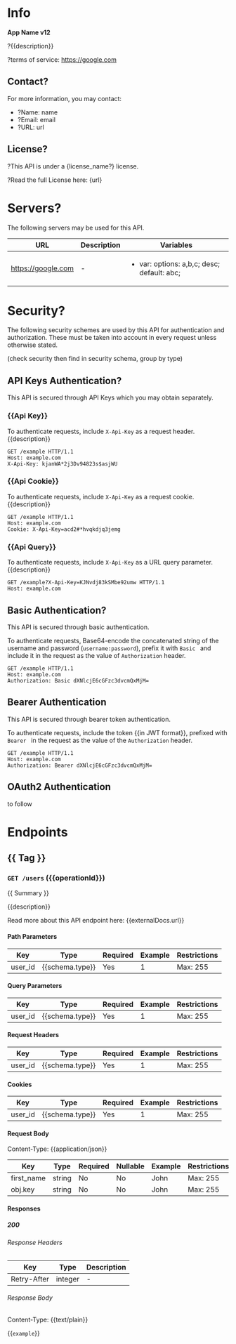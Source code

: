 # Info

**App Name v12**

?{{description}}

?terms of service: https://google.com

## Contact?

For more information, you may contact:

- ?Name: name
- ?Email: email
- ?URL: url

## License?

?This API is under a {license_name?} license.

?Read the full License here: {url}

# Servers?

The following servers may be used for this API.

| URL                | Description | Variables                                                  |
| ------------------ | ----------- | ---------------------------------------------------------- |
| https://google.com | -           | <ul><li>var: options: a,b,c; desc; default: abc;</li></ul> |

# Security?

The following security schemes are used by this API for authentication and authorization. These must be taken into account in every request unless otherwise stated.

(check security then find in security schema, group by type)

## API Keys Authentication?

This API is secured through API Keys which you may obtain separately.

### {{Api Key}}

To authenticate requests, include `X-Api-Key` as a request header. {{description}}

```http
GET /example HTTP/1.1
Host: example.com
X-Api-Key: kjanWA*2j3Dv94823s$asjWU
```

### {{Api Cookie}}

To authenticate requests, include `X-Api-Key` as a request cookie. {{description}}

```http
GET /example HTTP/1.1
Host: example.com
Cookie: X-Api-Key=acd2#*hvqkdjq3jemg
```

### {{Api Query}}

To authenticate requests, include `X-Api-Key` as a URL query parameter. {{description}}

```http
GET /example?X-Api-Key=KJNvdj83kSMbe92umw HTTP/1.1
Host: example.com
```

## Basic Authentication?

This API is secured through basic authentication. 

To authenticate requests, Base64-encode the concatenated string of the username and password (`username:password`), prefix it with `Basic ` and include it in the request as the value of `Authorization` header.

```http
GET /example HTTP/1.1
Host: example.com
Authorization: Basic dXNlcjE6cGFzc3dvcmQxMjM=
```

## Bearer Authentication

This API is secured through bearer token authentication.

To authenticate requests, include the token {{in JWT format}}, prefixed with `Bearer ` in the request as the value of the `Authorization` header.

```http
GET /example HTTP/1.1
Host: example.com
Authorization: Bearer dXNlcjE6cGFzc3dvcmQxMjM=
```

## OAuth2 Authentication

to follow


# Endpoints

## {{ Tag }}

### `GET /users` ({{operationId}})

{{ Summary }}

{{description}}

Read more about this API endpoint here: {{externalDocs.url}}

#### Path Parameters

| Key     | Type            | Required | Example | Restrictions |
| ------- | --------------- | -------- | ------- | ------------ |
| user_id | {{schema.type}} | Yes      | 1       | Max: 255     |

#### Query Parameters

| Key     | Type            | Required | Example | Restrictions |
| ------- | --------------- | -------- | ------- | ------------ |
| user_id | {{schema.type}} | Yes      | 1       | Max: 255     |

#### Request Headers

| Key     | Type            | Required | Example | Restrictions |
| ------- | --------------- | -------- | ------- | ------------ |
| user_id | {{schema.type}} | Yes      | 1       | Max: 255     |

#### Cookies

| Key     | Type            | Required | Example | Restrictions |
| ------- | --------------- | -------- | ------- | ------------ |
| user_id | {{schema.type}} | Yes      | 1       | Max: 255     |

#### Request Body

Content-Type: {{application/json}}

| Key        | Type   | Required | Nullable | Example | Restrictions |
| ---------- | ------ | -------- | -------- | ------- | ------------ |
| first_name | string | No       | No       | John    | Max: 255     |
| obj.key    | string | No       | No       | John    | Max: 255     |

#### Responses

##### 200

###### Response Headers

| Key         | Type    | Description |
| ----------- | ------- | ----------- |
| Retry-After | integer | -           |

###### Response Body

Content-Type: {{text/plain}}

{{`example`}}

